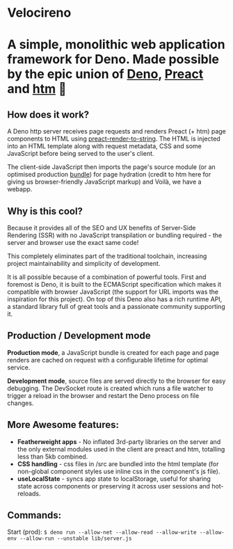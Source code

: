 <h1>Velocireno<h1>
<p>
    A simple, monolithic web application framework for Deno. Made possible by the epic union of <a href="https://deno.land">Deno</a>, <a href="https://preactjs.com">Preact</a> and <a href="https://github.com/developit/htm">htm</a> 💖
</p>

<h2>How does it work?</h2>
<p>
    A Deno http server receives page requests and renders Preact (+ htm) page components to HTML using <a href="https://github.com/preactjs/preact-render-to-string">preact-render-to-string</a>. The HTML is injected into an HTML template along with request metadata, CSS and some JavaScript before being served to the user's client.
</p>
<p>
    The client-side JavaScript then imports the page's source module (or an optimised production <a href="https://deno.land/manual/tools/bundler">bundle</a>) for page hydration (credit to htm here for giving us browser-friendly JavaScript markup) and Voilà, we have a webapp.
</p>

<h2>Why is this cool?</h2>
<p>
    Because it provides all of the SEO and UX benefits of Server-Side Rendering (SSR) with no JavaScript transpilation or bundling required - the server and browser use the exact same code!
</p>
<p>
    This completely eliminates part of the traditional toolchain, increasing project maintainability and simplicity of development.
</p>
<p>
    It is all possible because of a combination of powerful tools. First and foremost is Deno, it is built to the ECMAScript specification which makes it compatible with browser JavaScript (the support for URL imports was the inspiration for this project). On top of this Deno also has a rich runtime API, a standard library full of great tools and a passionate community supporting it.
</p>
<p>
    
</p>

<h2>Production / Development mode</h2>
<p>
    <strong>Production mode</strong>, a JavaScript bundle is created for each page and page renders are cached on request with a configurable lifetime for optimal service.
</p>
<p>
    <strong>Development mode</strong>, source files are served directly to the browser for easy debugging. The DevSocket route is created which runs a file watcher to trigger a reload in the browser and restart the Deno process on file changes.
</p>

<h2>More Awesome features:</h2>
<ul>
    <li><strong>Featherweight apps</strong> - No inflated 3rd-party libraries on the server and the only external modules used in the client are preact and htm, totalling less than 5kb combined.</li>
    <li><strong>CSS handling</strong> - css files in /src are bundled into the html template (for non-global component styles use inline css in the component's js file).</li>
    <li><strong>useLocalState</strong> - syncs app state to localStorage, useful for sharing state across components or preserving it across user sessions and hot-reloads.</li>
</ul>

## Commands:

Start (prod): `$ deno run --allow-net --allow-read --allow-write --allow-env --allow-run --unstable lib/server.js`